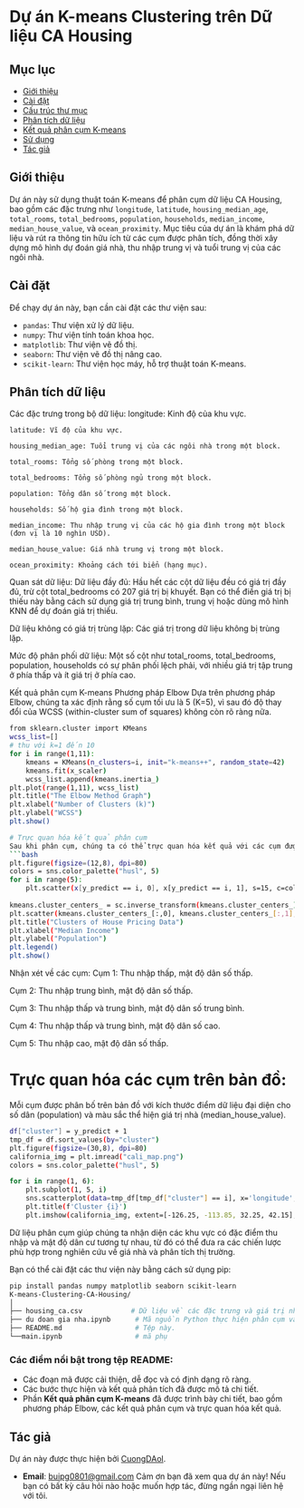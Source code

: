 # Dự án K-means Clustering trên Dữ liệu CA Housing

## Mục lục

- [Giới thiệu](#giới-thiệu)
- [Cài đặt](#cài-đặt)
- [Cấu trúc thư mục](#cấu-trúc-thư-mục)
- [Phân tích dữ liệu](#phân-tích-dữ-liệu)
- [Kết quả phân cụm K-means](#kết-quả-phân-cụm-k-means)
- [Sử dụng](#sử-dụng)
-  [Tác giả](#tác-giả)
## Giới thiệu

Dự án này sử dụng thuật toán K-means để phân cụm dữ liệu CA Housing, bao gồm các đặc trưng như `longitude`, `latitude`, `housing_median_age`, `total_rooms`, `total_bedrooms`, `population`, `households`, `median_income`, `median_house_value`, và `ocean_proximity`. Mục tiêu của dự án là khám phá dữ liệu và rút ra thông tin hữu ích từ các cụm được phân tích, đồng thời xây dựng mô hình dự đoán giá nhà, thu nhập trung vị và tuổi trung vị của các ngôi nhà.

## Cài đặt

Để chạy dự án này, bạn cần cài đặt các thư viện sau:

- `pandas`: Thư viện xử lý dữ liệu.
- `numpy`: Thư viện tính toán khoa học.
- `matplotlib`: Thư viện vẽ đồ thị.
- `seaborn`: Thư viện vẽ đồ thị nâng cao.
- `scikit-learn`: Thư viện học máy, hỗ trợ thuật toán K-means.
## Phân tích dữ liệu
Các đặc trưng trong bộ dữ liệu:
longitude: Kinh độ của khu vực.

```
latitude: Vĩ độ của khu vực.

housing_median_age: Tuổi trung vị của các ngôi nhà trong một block.

total_rooms: Tổng số phòng trong một block.

total_bedrooms: Tổng số phòng ngủ trong một block.

population: Tổng dân số trong một block.

households: Số hộ gia đình trong một block.

median_income: Thu nhập trung vị của các hộ gia đình trong một block (đơn vị là 10 nghìn USD).

median_house_value: Giá nhà trung vị trong một block.

ocean_proximity: Khoảng cách tới biển (hạng mục).
```
Quan sát dữ liệu:
Dữ liệu đầy đủ: Hầu hết các cột dữ liệu đều có giá trị đầy đủ, trừ cột total_bedrooms có 207 giá trị bị khuyết. Bạn có thể điền giá trị bị thiếu này bằng cách sử dụng giá trị trung bình, trung vị hoặc dùng mô hình KNN để dự đoán giá trị thiếu.

Dữ liệu không có giá trị trùng lặp: Các giá trị trong dữ liệu không bị trùng lặp.

Mức độ phân phối dữ liệu: Một số cột như total_rooms, total_bedrooms, population, households có sự phân phối lệch phải, với nhiều giá trị tập trung ở phía thấp và ít giá trị ở phía cao.

Kết quả phân cụm K-means
Phương pháp Elbow
Dựa trên phương pháp Elbow, chúng ta xác định rằng số cụm tối ưu là 5 (K=5), vì sau đó độ thay đổi của WCSS (within-cluster sum of squares) không còn rõ ràng nữa.
```bash
from sklearn.cluster import KMeans
wcss_list=[]
# thu với k=1 đến 10
for i in range(1,11):
    kmeans = KMeans(n_clusters=i, init="k-means++", random_state=42)
    kmeans.fit(x_scaler)
    wcss_list.append(kmeans.inertia_)
plt.plot(range(1,11), wcss_list)
plt.title("The Elbow Method Graph")
plt.xlabel("Number of Clusters (k)")
plt.ylabel("WCSS")
plt.show()
```
```bash
# Trực quan hóa kết quả phân cụm
Sau khi phân cụm, chúng ta có thể trực quan hóa kết quả với các cụm được phân biệt bằng màu sắc khác nhau:
```bash
plt.figure(figsize=(12,8), dpi=80)
colors = sns.color_palette("husl", 5)
for i in range(5):
    plt.scatter(x[y_predict == i, 0], x[y_predict == i, 1], s=15, c=colors[i], label=f'Cluster {i+1}')
    
kmeans.cluster_centers_ = sc.inverse_transform(kmeans.cluster_centers_)
plt.scatter(kmeans.cluster_centers_[:,0], kmeans.cluster_centers_[:,1], s=100, c="yellow", label="Centroids")
plt.title("Clusters of House Pricing Data")
plt.xlabel("Median Income")
plt.ylabel("Population")
plt.legend()
plt.show()
```
Nhận xét về các cụm:
Cụm 1: Thu nhập thấp, mật độ dân số thấp.

Cụm 2: Thu nhập trung bình, mật độ dân số thấp.

Cụm 3: Thu nhập thấp và trung bình, mật độ dân số trung bình.

Cụm 4: Thu nhập thấp và trung bình, mật độ dân số cao.

Cụm 5: Thu nhập cao, mật độ dân số thấp.

# Trực quan hóa các cụm trên bản đồ:
Mỗi cụm được phân bố trên bản đồ với kích thước điểm dữ liệu đại diện cho số dân (population) và màu sắc thể hiện giá trị nhà (median_house_value).
```bash
df["cluster"] = y_predict + 1
tmp_df = df.sort_values(by="cluster")
plt.figure(figsize=(30,8), dpi=80)
california_img = plt.imread("cali_map.png")
colors = sns.color_palette("husl", 5)

for i in range(1, 6):
    plt.subplot(1, 5, i)
    sns.scatterplot(data=tmp_df[tmp_df["cluster"] == i], x='longitude', y='latitude', color=colors[i-1], s=10, linewidth=0)
    plt.title(f'Cluster {i}')
    plt.imshow(california_img, extent=[-126.25, -113.85, 32.25, 42.15], alpha=1)
```
Dữ liệu phân cụm giúp chúng ta nhận diện các khu vực có đặc điểm thu nhập và mật độ dân cư tương tự nhau, từ đó có thể đưa ra các chiến lược phù hợp trong nghiên cứu về giá nhà và phân tích thị trường.


Bạn có thể cài đặt các thư viện này bằng cách sử dụng pip:

```bash
pip install pandas numpy matplotlib seaborn scikit-learn
K-means-Clustering-CA-Housing/
│
├── housing_ca.csv            # Dữ liệu về các đặc trưng và giá trị nhà ở California.
├── du doan gia nha.ipynb      # Mã nguồn Python thực hiện phân cụm và trực quan hóa.
├── README.md                  # Tệp này.
└──main.ipynb                  # mã phụ
```

### Các điểm nổi bật trong tệp README:

- Các đoạn mã được cải thiện, dễ đọc và có định dạng rõ ràng.
- Các bước thực hiện và kết quả phân tích đã được mô tả chi tiết.
- Phần **Kết quả phân cụm K-means** đã được trình bày chi tiết, bao gồm phương pháp Elbow, các kết quả phân cụm và trực quan hóa kết quả.
## Tác giả 
Dự án này được thực hiện bởi [CuongDAol](https://github.com/CuongDAol).

- **Email**: buipg0801@gmail.com
Cảm ơn bạn đã xem qua dự án này! Nếu bạn có bất kỳ câu hỏi nào hoặc muốn hợp tác, đừng ngần ngại liên hệ với tôi.
